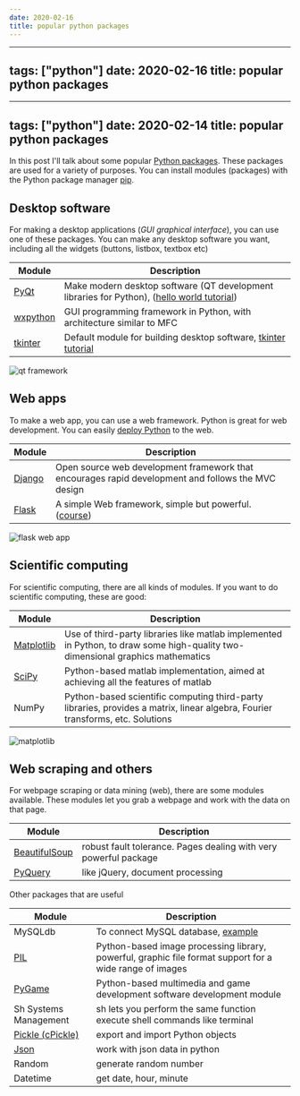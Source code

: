 ```yaml
---
date: 2020-02-16
title: popular python packages
---
```

---
tags: ["python"]
date: 2020-02-16
title: popular python packages
---
---
tags: ["python"]
date: 2020-02-14
title: popular python packages
---
In this post I'll talk about some popular [Python packages](https://pypi.org/). These packages are used for a variety of purposes. You can install modules (packages) with the Python package manager [pip](https://pythonbasics.org/how-to-use-pip-and-pypi/).

## Desktop software

For making a desktop applications (*GUI graphical interface*), you can use one of these packages. You can make any desktop software you want, including all the widgets (buttons, listbox, textbox etc)

|Module|Description|
|---|---|
| [PyQt](https://www.riverbankcomputing.com/software/pyqt/) | Make modern desktop software (QT development libraries for Python), ([hello world tutorial](https://pythonbasics.org/pyqt-hello-world/))
| [wxpython](https://wxpython.org/) | GUI programming framework in Python, with architecture similar to MFC
| [tkinter](https://wiki.python.org/moin/TkInter) | Default module for building desktop software, [tkinter tutorial](https://pythonbasics.org/tkinter/)

![qt framework](https://dev-to-uploads.s3.amazonaws.com/i/fnawuaya7p5vh2ns77fd.png)

## Web apps

To make a web app, you can use a web framework. Python is great for web development. You can easily [deploy Python](https://www.pythonanywhere.com/?affiliate_id=00535ced) to the web.

|Module|Description|
|---|---|
| [Django](https://www.djangoproject.com/) | Open source web development framework that encourages rapid development and follows the MVC design
| [Flask](https://flask.palletsprojects.com/) | A simple Web framework, simple but powerful. ([course](https://gumroad.com/l/IMzBy))

![flask web app](https://dev-to-uploads.s3.amazonaws.com/i/j26ven2jsoypml9ngpj0.jpeg)

## Scientific computing

For scientific computing, there are all kinds of modules. If you want to do scientific computing, these are good:

|Module|Description|
|---|---|
| [Matplotlib](https://matplotlib.org/) | Use of third-party libraries like matlab implemented in Python, to draw some high-quality two-dimensional graphics mathematics
| [SciPy](https://www.scipy.org/) | Python-based matlab implementation, aimed at achieving all the features of matlab
| NumPy | Python-based scientific computing third-party libraries, provides a matrix, linear algebra, Fourier transforms, etc. Solutions

![matplotlib](https://dev-to-uploads.s3.amazonaws.com/i/3m3znkuguwfff3y819nu.png)

## Web scraping and others

For webpage scraping or data mining (web), there are some modules available. These modules let you grab a webpage and work with the data on that page.

|Module|Description|
|---|---|
| [BeautifulSoup](https://pypi.org/project/beautifulsoup4/) | robust fault tolerance. Pages dealing with very powerful package
| [PyQuery](https://pythonhosted.org/pyquery/) |  like jQuery, document processing

Other packages that are useful

|Module|Description|
|---|---|
| MySQLdb | To connect MySQL database, [example](https://pythonspot.com/mysql-with-python/)
| [PIL](https://pillow.readthedocs.io/) | Python-based image processing library, powerful, graphic file format support for a wide range of images
| [PyGame](https://www.pygame.org/) | Python-based multimedia and game development software development module
| Sh Systems Management | sh lets you perform the same function execute shell commands like terminal
| [Pickle (cPickle)](https://docs.python.org/3/library/pickle.html) | export and import Python objects
| [Json](https://docs.python.org/3/library/json.html) | work with json data in python
| Random | generate random number
| Datetime | get date, hour, minute 


 
